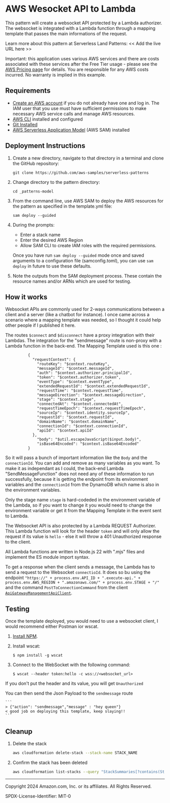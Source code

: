# AWS Wesocket API to Lambda 

This pattern will create a websocket API protected by a Lambda authorizer. The websocket is integrated with a Lambda function through a mapping template that passes the main informations of the request.

Learn more about this pattern at Serverless Land Patterns: << Add the live URL here >>

Important: this application uses various AWS services and there are costs associated with these services after the Free Tier usage - please see the [AWS Pricing page](https://aws.amazon.com/pricing/) for details. You are responsible for any AWS costs incurred. No warranty is implied in this example.

## Requirements

* [Create an AWS account](https://portal.aws.amazon.com/gp/aws/developer/registration/index.html) if you do not already have one and log in. The IAM user that you use must have sufficient permissions to make necessary AWS service calls and manage AWS resources.
* [AWS CLI](https://docs.aws.amazon.com/cli/latest/userguide/install-cliv2.html) installed and configured
* [Git Installed](https://git-scm.com/book/en/v2/Getting-Started-Installing-Git)
* [AWS Serverless Application Model](https://docs.aws.amazon.com/serverless-application-model/latest/developerguide/serverless-sam-cli-install.html) (AWS SAM) installed

## Deployment Instructions

1. Create a new directory, navigate to that directory in a terminal and clone the GitHub repository:
    ``` 
    git clone https://github.com/aws-samples/serverless-patterns
    ```
1. Change directory to the pattern directory:
    ```
    cd _patterns-model
    ```
1. From the command line, use AWS SAM to deploy the AWS resources for the pattern as specified in the template.yml file:
    ```
    sam deploy --guided
    ```
1. During the prompts:
    * Enter a stack name
    * Enter the desired AWS Region
    * Allow SAM CLI to create IAM roles with the required permissions.

    Once you have run `sam deploy --guided` mode once and saved arguments to a configuration file (samconfig.toml), you can use `sam deploy` in future to use these defaults.

1. Note the outputs from the SAM deployment process. These contain the resource names and/or ARNs which are used for testing.

## How it works

Websocket APIs are commonly used for 2-ways communications between a client and a server (like a chatbot for instance).
I once came across a scenario where a mapping template was needed, so I thought it could help other people if I published it here. 

The routes `$connect` and `$disconnect` have a proxy integration with their Lambdas. 
The integration for the "sendmessage" route is non-proxy with a Lambda function in the back-end. 
The Mapping Template used is this one : 
```
          {
            "requestContext": {
              "routeKey": "$context.routeKey",
              "messageId": "$context.messageId",
              "auth": "$context.authorizer.principalId",
              "token": "$context.authorizer.token",
              "eventType": "$context.eventType",
              "extendedRequestId": "$context.extendedRequestId",
              "requestTime": "$context.requestTime",
              "messageDirection": "$context.messageDirection",
              "stage": "$context.stage",
              "connectedAt": "$context.connectedAt",
              "requestTimeEpoch": "$context.requestTimeEpoch",
              "sourceIp": "$context.identity.sourceIp",
              "requestId": "$context.requestId",
              "domainName": "$context.domainName",
              "connectionId": "$context.connectionId",
              "apiId": "$context.apiId"
            },
              "body": "$util.escapeJavaScript($input.body)",
              "isBase64Encoded": "$context.isBase64Encoded"
          }
```
So it will pass a bunch of important information like the `Body` and the `connectionId`. You can add and remove as many variables as you want. 
To make it as independant as I could, the back-end Lambda "SendMessageFunction" does not need any of these information to run successfully, because it is getting the endpoint from its environment variables and the `connectionId` from the DynamoDB which name is also in the environment variables.

Only the stage name `stage` is hard-codeded in the environment variable of the Lambda, so if you want to change it you would need to change the environment variable or get it from the Mapping Template in the event sent to Lambda. 

The Websocket API is also protected by a Lambda REQUEST Authorizer. This Lambda function will look for the header `token` and will only allow the request if its value is `hello` - else it will throw a 401 Unauthorized response to the client. 

All Lambda functions are written in Node.js 22 with ".mjs" files and implement the ES module import syntax. 

To get a response when the client sends a message, the Lambda has to send a request to the Websocket `connectioId`. It does so bu using the endpoint `"https://" + process.env.API_ID + ".execute-api." + process.env.AWS_REGION + ".amazonaws.com/" + process.env.STAGE + "/"` and the command `PostToConnectionCommand` from the client [`ApiGatewayManagementApiClient`](https://docs.aws.amazon.com/AWSJavaScriptSDK/v3/latest/client/apigatewaymanagementapi/).

## Testing

Once the template deployed, you would need to use a websocket client, I would recommend either Postman ior wscat.

1. [Install NPM](https://www.npmjs.com/get-npm).

1. Install wscat:
    ```
    $ npm install -g wscat
    ```

1. Connect to the WebSocket with the following command:
    ```
    $ wscat --header token:hello -c wss://<websocket_url>
    ```
If you don't put the header and its value, you will get `Unauthorized`

You can then send the Json Payload to the `sendmessage` route

    ```
    > {"action": "sendmessage","message" : "hey queen"}
    < good job on deploying this template, keep slaying!!
    ```

## Cleanup
 
1. Delete the stack
    ```bash
    aws cloudformation delete-stack --stack-name STACK_NAME
    ```
1. Confirm the stack has been deleted
    ```bash
    aws cloudformation list-stacks --query "StackSummaries[?contains(StackName,'STACK_NAME')].StackStatus"
    ```
----
Copyright 2024 Amazon.com, Inc. or its affiliates. All Rights Reserved.

SPDX-License-Identifier: MIT-0
